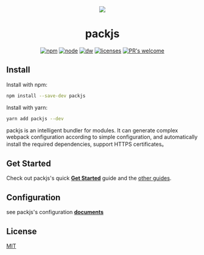 <div align=center>
</div>


<div align="center">
  <a href="https://github.com/tageecc/packjs">
    <img src="https://gw.alicdn.com/tfs/TB1ILY9YUH1gK0jSZSyXXXtlpXa-742-996.png_200x0.jpg"/>
  </a>
  <h1>packjs</h1>
  
[![npm][npm]][npm-url]
[![node][node]][node-url]
[![dw][dw]][dw-url]
[![licenses][licenses]][licenses-url]
[![PR's welcome][prs]][prs-url]

</div>

## Install

Install with npm:

```bash
npm install --save-dev packjs
```

Install with yarn:

```bash
yarn add packjs --dev
```

packjs is an intelligent bundler for modules. It can generate complex webpack configuration according to simple configuration, and automatically install the required dependencies, support HTTPS certificates。

## Get Started

Check out packjs's quick [**Get Started**](https://www.tagee.cc/packjs/guides/start) guide and the [other guides](https://www.tagee.cc/packjs/guides/cli).

## Configuration

see packjs's configuration [**documents**](https://www.tagee.cc/packjs/configs)

## License

  [MIT](LICENSE)

[npm]: https://img.shields.io/npm/v/packjs.svg
[npm-url]: https://npmjs.com/package/packjs
[node]: https://img.shields.io/node/v/packjs.svg
[node-url]: https://nodejs.org
[dw]: https://img.shields.io/npm/dw/packjs
[dw-url]: https://npm-stat.com/charts.html?package=packjs
[licenses-url]: https://img.shields.io/npm/l/packjs
[licenses]: https://img.shields.io/npm/l/packjs
[prs]: https://img.shields.io/badge/PRs-welcome-brightgreen.svg
[prs-url]: https://webpack.js.org/contribute/
